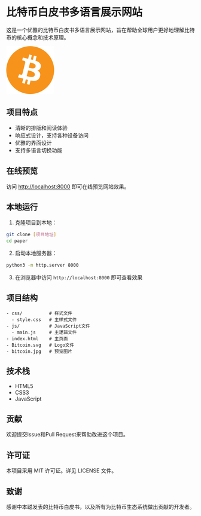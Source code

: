 # 比特币白皮书多语言展示网站

这是一个优雅的比特币白皮书多语言展示网站，旨在帮助全球用户更好地理解比特币的核心概念和技术原理。

![比特币Logo](Bitcoin.svg)

## 项目特点

- 清晰的排版和阅读体验
- 响应式设计，支持各种设备访问
- 优雅的界面设计
- 支持多语言切换功能

## 在线预览

访问 [http://localhost:8000](http://localhost:8000) 即可在线预览网站效果。

## 本地运行

1. 克隆项目到本地：
```bash
git clone [项目地址]
cd paper
```

2. 启动本地服务器：
```bash
python3 -m http.server 8000
```

3. 在浏览器中访问 `http://localhost:8000` 即可查看效果

## 项目结构

```
- css/          # 样式文件
  - style.css   # 主样式文件
- js/           # JavaScript文件
  - main.js     # 主逻辑文件
- index.html    # 主页面
- Bitcoin.svg   # Logo文件
- bitcoin.jpg   # 预览图片
```

## 技术栈

- HTML5
- CSS3
- JavaScript

## 贡献

欢迎提交Issue和Pull Request来帮助改进这个项目。

## 许可证

本项目采用 MIT 许可证。详见 LICENSE 文件。

## 致谢

感谢中本聪发表的比特币白皮书，以及所有为比特币生态系统做出贡献的开发者。